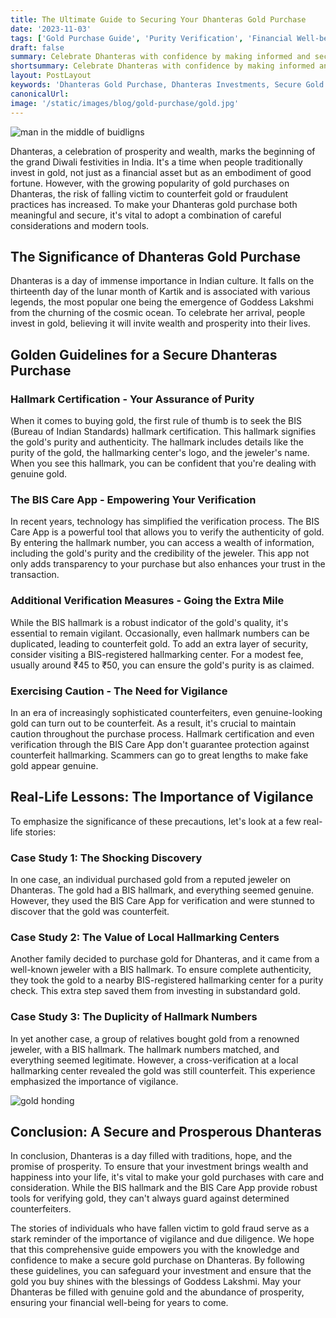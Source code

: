 ```yaml
---
title: The Ultimate Guide to Securing Your Dhanteras Gold Purchase
date: '2023-11-03'
tags: ['Gold Purchase Guide', 'Purity Verification', 'Financial Well-being']
draft: false
summary: Celebrate Dhanteras with confidence by making informed and secure gold purchases. Our comprehensive guide highlights the significance of Dhanteras gold acquisitions, emphasizing the importance of authenticating your investment with BIS hallmark certification and the BIS Care App. Learn how to protect your investment from counterfeit gold and fraud. Real-life stories underscore the need for due diligence. With this guide, you can ensure that the gold you acquire on Dhanteras truly shines with the blessings of Goddess Lakshmi, safeguarding your financial well-being for years to come. Invest in genuine gold this Dhanteras.
shortsummary: Celebrate Dhanteras with confidence by making informed and secure gold purchases. Our comprehensive guide highlights the significance of Dhanteras gold ...
layout: PostLayout
keywords: 'Dhanteras Gold Purchase, Dhanteras Investments, Secure Gold Buying, BIS Hallmark Certification, BIS Care App, Authenticating Gold, Counterfeit Gold, Goddess Lakshmi Blessings, Diwali Celebrations, Gold Purchase Guide, Purity Verification, Financial Well-being, Real-Life Stories, Vigilance in Gold Buying, Diwali Festivities'
canonicalUrl:
image: '/static/images/blog/gold-purchase/gold.jpg'
---
```


![man in the middle of buidligns](/static/images/blog/gold-purchase/gold.jpg)

Dhanteras, a celebration of prosperity and wealth, marks the beginning of the grand Diwali festivities in India. It's a time when people traditionally invest in gold, not just as a financial asset but as an embodiment of good fortune. However, with the growing popularity of gold purchases on Dhanteras, the risk of falling victim to counterfeit gold or fraudulent practices has increased. To make your Dhanteras gold purchase both meaningful and secure, it's vital to adopt a combination of careful considerations and modern tools.

## The Significance of Dhanteras Gold Purchase

Dhanteras is a day of immense importance in Indian culture. It falls on the thirteenth day of the lunar month of Kartik and is associated with various legends, the most popular one being the emergence of Goddess Lakshmi from the churning of the cosmic ocean. To celebrate her arrival, people invest in gold, believing it will invite wealth and prosperity into their lives.

## Golden Guidelines for a Secure Dhanteras Purchase

### Hallmark Certification - Your Assurance of Purity

When it comes to buying gold, the first rule of thumb is to seek the BIS (Bureau of Indian Standards) hallmark certification. This hallmark signifies the gold's purity and authenticity. The hallmark includes details like the purity of the gold, the hallmarking center's logo, and the jeweler's name. When you see this hallmark, you can be confident that you're dealing with genuine gold.

### The BIS Care App - Empowering Your Verification

In recent years, technology has simplified the verification process. The BIS Care App is a powerful tool that allows you to verify the authenticity of gold. By entering the hallmark number, you can access a wealth of information, including the gold's purity and the credibility of the jeweler. This app not only adds transparency to your purchase but also enhances your trust in the transaction.

### Additional Verification Measures - Going the Extra Mile

While the BIS hallmark is a robust indicator of the gold's quality, it's essential to remain vigilant. Occasionally, even hallmark numbers can be duplicated, leading to counterfeit gold. To add an extra layer of security, consider visiting a BIS-registered hallmarking center. For a modest fee, usually around ₹45 to ₹50, you can ensure the gold's purity is as claimed.

### Exercising Caution - The Need for Vigilance

In an era of increasingly sophisticated counterfeiters, even genuine-looking gold can turn out to be counterfeit. As a result, it's crucial to maintain caution throughout the purchase process. Hallmark certification and even verification through the BIS Care App don't guarantee protection against counterfeit hallmarking. Scammers can go to great lengths to make fake gold appear genuine.

## Real-Life Lessons: The Importance of Vigilance

To emphasize the significance of these precautions, let's look at a few real-life stories:

### Case Study 1: The Shocking Discovery

In one case, an individual purchased gold from a reputed jeweler on Dhanteras. The gold had a BIS hallmark, and everything seemed genuine. However, they used the BIS Care App for verification and were stunned to discover that the gold was counterfeit.

### Case Study 2: The Value of Local Hallmarking Centers

Another family decided to purchase gold for Dhanteras, and it came from a well-known jeweler with a BIS hallmark. To ensure complete authenticity, they took the gold to a nearby BIS-registered hallmarking center for a purity check. This extra step saved them from investing in substandard gold.

### Case Study 3: The Duplicity of Hallmark Numbers

In yet another case, a group of relatives bought gold from a renowned jeweler, with a BIS hallmark. The hallmark numbers matched, and everything seemed legitimate. However, a cross-verification at a local hallmarking center revealed the gold was still counterfeit. This experience emphasized the importance of vigilance.

![gold honding](/static/images/blog/gold-purchase/gold_holding.jpg)

## Conclusion: A Secure and Prosperous Dhanteras

In conclusion, Dhanteras is a day filled with traditions, hope, and the promise of prosperity. To ensure that your investment brings wealth and happiness into your life, it's vital to make your gold purchases with care and consideration. While the BIS hallmark and the BIS Care App provide robust tools for verifying gold, they can't always guard against determined counterfeiters.

The stories of individuals who have fallen victim to gold fraud serve as a stark reminder of the importance of vigilance and due diligence. We hope that this comprehensive guide empowers you with the knowledge and confidence to make a secure gold purchase on Dhanteras. By following these guidelines, you can safeguard your investment and ensure that the gold you buy shines with the blessings of Goddess Lakshmi. May your Dhanteras be filled with genuine gold and the abundance of prosperity, ensuring your financial well-being for years to come.

